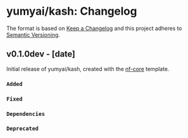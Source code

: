 # yumyai/kash: Changelog

The format is based on [Keep a Changelog](https://keepachangelog.com/en/1.0.0/)
and this project adheres to [Semantic Versioning](https://semver.org/spec/v2.0.0.html).

## v0.1.0dev - [date]

Initial release of yumyai/kash, created with the [nf-core](https://nf-co.re/) template.

### `Added`

### `Fixed`

### `Dependencies`

### `Deprecated`
